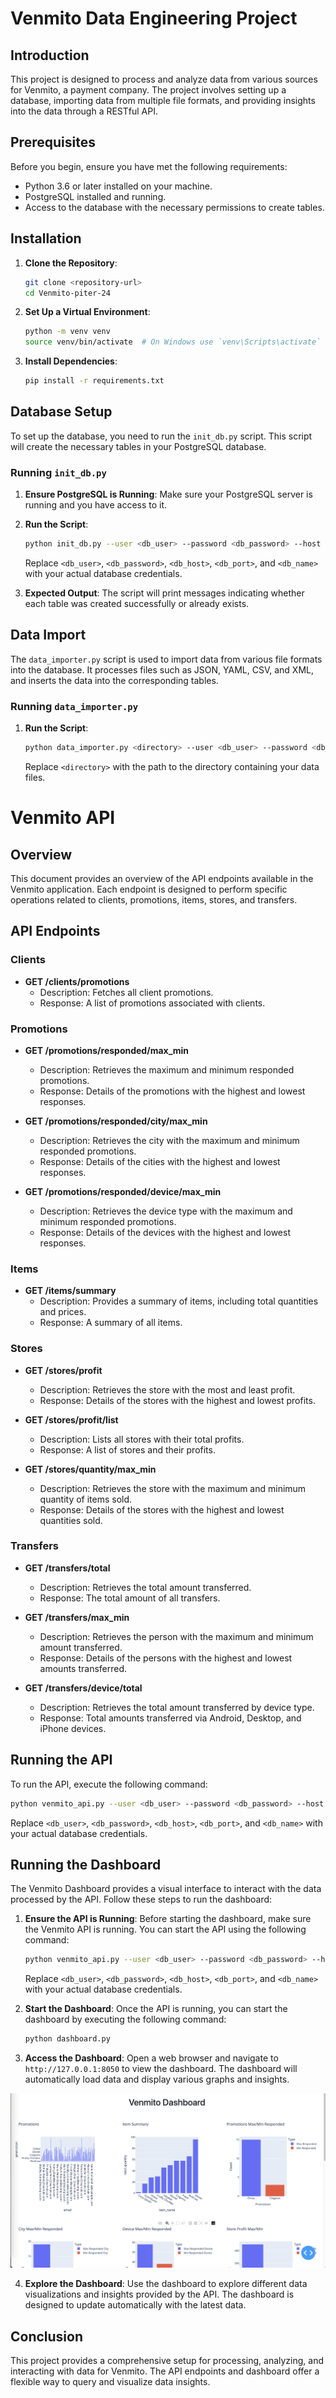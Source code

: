 # Venmito Data Engineering Project

## Introduction

This project is designed to process and analyze data from various sources for Venmito, a payment company. The project involves setting up a database, importing data from multiple file formats, and providing insights into the data through a RESTful API.

## Prerequisites

Before you begin, ensure you have met the following requirements:

- Python 3.6 or later installed on your machine.
- PostgreSQL installed and running.
- Access to the database with the necessary permissions to create tables.

## Installation

1. **Clone the Repository**:
   ```bash
   git clone <repository-url>
   cd Venmito-piter-24
   ```

2. **Set Up a Virtual Environment**:
   ```bash
   python -m venv venv
   source venv/bin/activate  # On Windows use `venv\Scripts\activate`
   ```

3. **Install Dependencies**:
   ```bash
   pip install -r requirements.txt
   ```

## Database Setup

To set up the database, you need to run the `init_db.py` script. This script will create the necessary tables in your PostgreSQL database.

### Running `init_db.py`

1. **Ensure PostgreSQL is Running**: Make sure your PostgreSQL server is running and you have access to it.

2. **Run the Script**:
   ```bash
   python init_db.py --user <db_user> --password <db_password> --host <db_host> --port <db_port> --db <db_name>
   ```

   Replace `<db_user>`, `<db_password>`, `<db_host>`, `<db_port>`, and `<db_name>` with your actual database credentials.

3. **Expected Output**: The script will print messages indicating whether each table was created successfully or already exists.

## Data Import

The `data_importer.py` script is used to import data from various file formats into the database. It processes files such as JSON, YAML, CSV, and XML, and inserts the data into the corresponding tables.

### Running `data_importer.py`

1. **Run the Script**:
   ```bash
   python data_importer.py <directory> --user <db_user> --password <db_password> --host <db_host> --port <db_port> --db <db_name>
   ```

   Replace `<directory>` with the path to the directory containing your data files.


# Venmito API

## Overview

This document provides an overview of the API endpoints available in the Venmito application. Each endpoint is designed to perform specific operations related to clients, promotions, items, stores, and transfers.

## API Endpoints

### Clients

- **GET /clients/promotions**
  - Description: Fetches all client promotions.
  - Response: A list of promotions associated with clients.

### Promotions

- **GET /promotions/responded/max_min**
  - Description: Retrieves the maximum and minimum responded promotions.
  - Response: Details of the promotions with the highest and lowest responses.

- **GET /promotions/responded/city/max_min**
  - Description: Retrieves the city with the maximum and minimum responded promotions.
  - Response: Details of the cities with the highest and lowest responses.

- **GET /promotions/responded/device/max_min**
  - Description: Retrieves the device type with the maximum and minimum responded promotions.
  - Response: Details of the devices with the highest and lowest responses.

### Items

- **GET /items/summary**
  - Description: Provides a summary of items, including total quantities and prices.
  - Response: A summary of all items.

### Stores

- **GET /stores/profit**
  - Description: Retrieves the store with the most and least profit.
  - Response: Details of the stores with the highest and lowest profits.

- **GET /stores/profit/list**
  - Description: Lists all stores with their total profits.
  - Response: A list of stores and their profits.

- **GET /stores/quantity/max_min**
  - Description: Retrieves the store with the maximum and minimum quantity of items sold.
  - Response: Details of the stores with the highest and lowest quantities sold.

### Transfers

- **GET /transfers/total**
  - Description: Retrieves the total amount transferred.
  - Response: The total amount of all transfers.

- **GET /transfers/max_min**
  - Description: Retrieves the person with the maximum and minimum amount transferred.
  - Response: Details of the persons with the highest and lowest amounts transferred.

- **GET /transfers/device/total**
  - Description: Retrieves the total amount transferred by device type.
  - Response: Total amounts transferred via Android, Desktop, and iPhone devices.


## Running the API

To run the API, execute the following command:

```bash
python venmito_api.py --user <db_user> --password <db_password> --host <db_host> --port <db_port> --db <db_name>
```

Replace `<db_user>`, `<db_password>`, `<db_host>`, `<db_port>`, and `<db_name>` with your actual database credentials.

## Running the Dashboard

The Venmito Dashboard provides a visual interface to interact with the data processed by the API. Follow these steps to run the dashboard:

1. **Ensure the API is Running**: Before starting the dashboard, make sure the Venmito API is running. You can start the API using the following command:

   ```bash
   python venmito_api.py --user <db_user> --password <db_password> --host <db_host> --port <db_port> --db <db_name>
   ```

   Replace `<db_user>`, `<db_password>`, `<db_host>`, `<db_port>`, and `<db_name>` with your actual database credentials.

2. **Start the Dashboard**: Once the API is running, you can start the dashboard by executing the following command:

   ```bash
   python dashboard.py
   ```

3. **Access the Dashboard**: Open a web browser and navigate to `http://127.0.0.1:8050` to view the dashboard. The dashboard will automatically load data and display various graphs and insights.

![Venmito Dashboard](images/venmito_dashboard.png)


4. **Explore the Dashboard**: Use the dashboard to explore different data visualizations and insights provided by the API. The dashboard is designed to update automatically with the latest data.

## Conclusion

This project provides a comprehensive setup for processing, analyzing, and interacting with data for Venmito. The API endpoints and dashboard offer a flexible way to query and visualize data insights.

